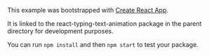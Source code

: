 This example was bootstrapped with [Create React App](https://github.com/facebook/create-react-app).

It is linked to the react-typing-text-animation package in the parent directory for development purposes.

You can run `npm install` and then `npm start` to test your package.
